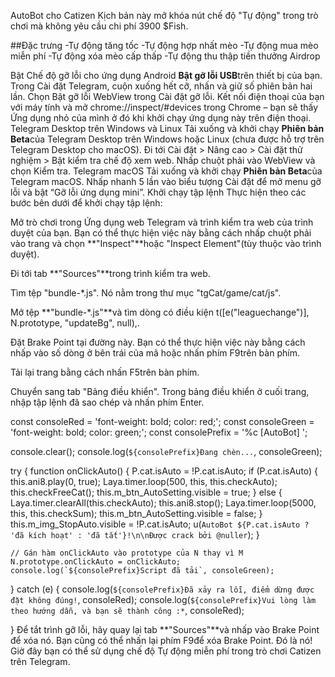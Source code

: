 

AutoBot cho Catizen
Kịch bản này mở khóa nút chế độ "Tự động" trong trò chơi mà không yêu cầu chi phí 3900 $Fish.


##Đặc trưng -Tự động tăng tốc -Tự động hợp nhất mèo -Tự động mua mèo miễn phí -Tự động xóa mèo cấp thấp -Tự động thu thập tiền thưởng Airdrop

Bật Chế độ gỡ lỗi cho ứng dụng
Android
**Bật gỡ lỗi USB**trên thiết bị của bạn.
Trong Cài đặt Telegram, cuộn xuống hết cỡ, nhấn và giữ số phiên bản hai lần.
Chọn Bật gỡ lỗi WebView trong Cài đặt gỡ lỗi.
Kết nối điện thoại của bạn với máy tính và mở chrome://inspect/#devices trong Chrome – bạn sẽ thấy Ứng dụng nhỏ của mình ở đó khi khởi chạy ứng dụng này trên điện thoại.
Telegram Desktop trên Windows và Linux
Tải xuống và khởi chạy **Phiên bản Beta**của Telegram Desktop trên Windows hoặc Linux (chưa được hỗ trợ trên Telegram Desktop cho macOS).
Đi tới Cài đặt > Nâng cao > Cài đặt thử nghiệm > Bật kiểm tra chế độ xem web.
Nhấp chuột phải vào WebView và chọn Kiểm tra.
Telegram macOS
Tải xuống và khởi chạy **Phiên bản Beta**của Telegram macOS.
Nhấp nhanh 5 lần vào biểu tượng Cài đặt để mở menu gỡ lỗi và bật “Gỡ lỗi ứng dụng mini”.
Khởi chạy tập lệnh
Thực hiện theo các bước bên dưới để khởi chạy tập lệnh:

Mở trò chơi trong Ứng dụng web Telegram và trình kiểm tra web của trình duyệt của bạn. Bạn có thể thực hiện việc này bằng cách nhấp chuột phải vào trang và chọn **"Inspect"**hoặc "Inspect Element"(tùy thuộc vào trình duyệt).

Đi tới tab **"Sources"**trong trình kiểm tra web.

Tìm tệp "bundle-*.js". Nó nằm trong thư mục "tgCat/game/cat/js".

Mở tệp **"bundle-*.js"**và tìm dòng có điều kiện t([e("leaguechange")], N.prototype, "updateBg", null),.

Đặt Brake Point tại đường này. Bạn có thể thực hiện việc này bằng cách nhấp vào số dòng ở bên trái của mã hoặc nhấn phím F9trên bàn phím.

Tải lại trang bằng cách nhấn F5trên bàn phím.

Chuyển sang tab "Bảng điều khiển". Trong bảng điều khiển ở cuối trang, nhập tập lệnh đã sao chép và nhấn phím Enter.

const consoleRed = 'font-weight: bold; color: red;';
const consoleGreen = 'font-weight: bold; color: green;';
const consolePrefix = '%c [AutoBot] ';

console.clear();
console.log(`${consolePrefix}Đang chèn...`, consoleGreen);

try {
    function onClickAuto() {
        P.cat.isAuto = !P.cat.isAuto;
        if (P.cat.isAuto) {
            this.ani8.play(0, true);
            Laya.timer.loop(500, this, this.checkAuto);
            this.checkFreeCat();
            this.m_btn_AutoSetting.visible = true;
        } else {
            Laya.timer.clearAll(this.checkAuto);
            this.ani8.stop();
            Laya.timer.loop(5000, this, this.checkSum);
            this.m_btn_AutoSetting.visible = false;
        }
        this.m_img_StopAuto.visible = !P.cat.isAuto;
        u(`AutoBot ${P.cat.isAuto ? 'đã kích hoạt' : 'đã tắt'}!\n\nĐược crack bởi @nuller`);
    }
    
    // Gán hàm onClickAuto vào prototype của N thay vì M
    N.prototype.onClickAuto = onClickAuto;
    console.log(`${consolePrefix}Script đã tải`, consoleGreen);
    

} catch (e) {
    console.log(`${consolePrefix}Đã xảy ra lỗi, điểm dừng được đặt không đúng!`, consoleRed);
    console.log(`${consolePrefix}Vui lòng làm theo hướng dẫn, và bạn sẽ thành công :*`, consoleRed);
  
}
Để tắt trình gỡ lỗi, hãy quay lại tab **"Sources"**và nhấp vào Brake Point để xóa nó. Bạn cũng có thể nhấn lại phím F9để xóa Brake Point.
Đó là nó! Giờ đây bạn có thể sử dụng chế độ Tự động miễn phí trong trò chơi Catizen trên Telegram.
